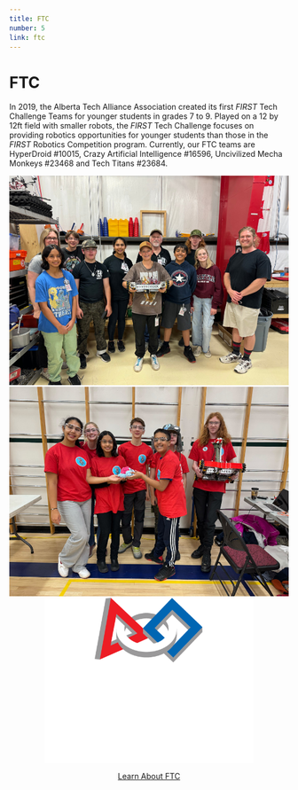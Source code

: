 ```yaml
---
title: FTC
number: 5
link: ftc
---
```

<div class="col-md-8">
    <div class="row col-12">
        <h1>FTC</h1>
        <p>
            In 2019, the Alberta Tech Alliance Association created its first <i>FIRST</i> Tech Challenge Teams for younger students in grades 7 to 9. Played on a 12 by 12ft field with smaller robots, the <i>FIRST</i> Tech Challenge focuses on providing robotics opportunities for younger students than those in the <i>FIRST</i> Robotics Competition program. Currently, our FTC teams are HyperDroid #10015, Crazy Artificial Intelligence #16596, Uncivilized Mecha Monkeys #23468 and Tech Titans #23684.
        </p>
    </div>
    <div class="row">
        <div class="col-6">
            <img class="img-fluid" src="/resources/img/ftc1.jpg">
        </div>
        <div class="col-6">
            <img class="img-fluid" src="/resources/img/ftc2.jpg">
        </div>
    </div>
</div>
<div class="col-md-4" style="justify-content: center; display: flex; align-items: center;">
    <img class="img-fluid" style="width: 75%" src="/resources/img/ftc.png">
</div>
<div style="text-align: center; margin-top: 15px" class="col-12">
    <a class="ftcButton" href="/firsttechchallenge">Learn About FTC</a>
</div>
